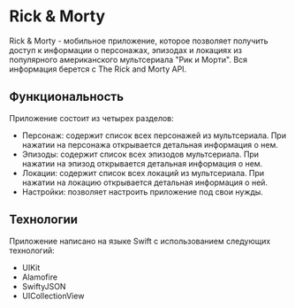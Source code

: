 # Rick & Morty

Rick & Morty - мобильное приложение, которое позволяет получить доступ к информации о персонажах, эпизодах и локациях из популярного американского мультсериала "Рик и Морти". Вся информация берется с The Rick and Morty API.

## Функциональность

Приложение состоит из четырех разделов:

- Персонаж: содержит список всех персонажей из мультсериала. При нажатии на персонажа открывается детальная информация о нем.
- Эпизоды: содержит список всех эпизодов мультсериала. При нажатии на эпизод открывается детальная информация о нем.
- Локации: содержит список всех локаций из мультсериала. При нажатии на локацию открывается детальная информация о ней.
- Настройки: позволяет настроить приложение под свои нужды.

## Технологии

Приложение написано на языке Swift с использованием следующих технологий:

- UIKit
- Alamofire
- SwiftyJSON
- UICollectionView
